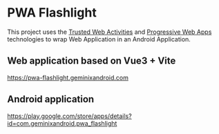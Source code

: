# PWA Flashlight

This project uses the
[Trusted Web Activities](https://developers.google.com/web/updates/2017/10/using-twa) and [Progressive Web Apps](https://developer.mozilla.org/en-US/docs/Web/Progressive_web_apps) technologies
to wrap Web Application in an Android Application.

## Web application based on Vue3 + Vite
https://pwa-flashlight.geminixandroid.com

## Android application
https://play.google.com/store/apps/details?id=com.geminixandroid.pwa_flashlight
